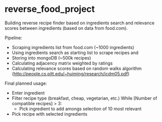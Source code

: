 # reverse_food_project
Building reverse recipe finder based on ingredients search and relevance scores between ingredients (based on data from food.com).

Pipeline:
- Scraping ingredients list from food.com (~1000 ingredients)
- Using ingredients search as starting list to scrape recipes and 
- Storing into mongoDB (~500k recipes)
- Calculating adjacency matrix weighted by ratings
- Calculating relevance scores based on random walks algorithm (http://people.cs.pitt.edu/~huiming/research/icdm05.pdf)

Final planned usage:
* Enter ingredient
* Filter recipe type (breakfast, cheap, vegetarian, etc.)
While [Number of compatible recipes] > 3:
   * Pick ingredient to add amongs selection of 10 most relevant
* Pick recipe with selected ingredients
